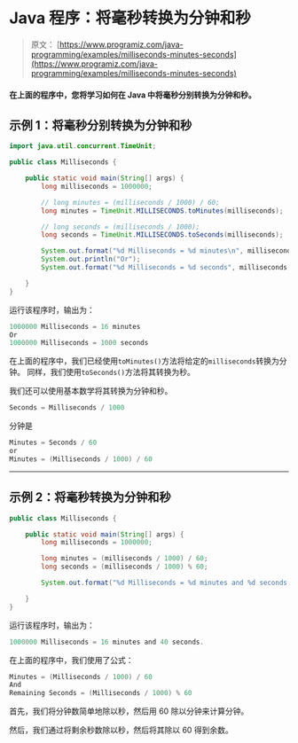 # Java 程序：将毫秒转换为分钟和秒

> 原文： [https://www.programiz.com/java-programming/examples/milliseconds-minutes-seconds](https://www.programiz.com/java-programming/examples/milliseconds-minutes-seconds)

#### 在上面的程序中，您将学习如何在 Java 中将毫秒分别转换为分钟和秒。

## 示例 1：将毫秒分别转换为分钟和秒

```java
import java.util.concurrent.TimeUnit;

public class Milliseconds {

    public static void main(String[] args) {
        long milliseconds = 1000000;

        // long minutes = (milliseconds / 1000) / 60;
        long minutes = TimeUnit.MILLISECONDS.toMinutes(milliseconds);

        // long seconds = (milliseconds / 1000);
        long seconds = TimeUnit.MILLISECONDS.toSeconds(milliseconds);

        System.out.format("%d Milliseconds = %d minutes\n", milliseconds, minutes );
        System.out.println("Or");
        System.out.format("%d Milliseconds = %d seconds", milliseconds, seconds );

    }
}
```

运行该程序时，输出为：

```java
1000000 Milliseconds = 16 minutes
Or
1000000 Milliseconds = 1000 seconds
```

在上面的程序中，我们已经使用`toMinutes()`方法将给定的`milliseconds`转换为分钟。 同样，我们使用`toSeconds()`方法将其转换为秒。

我们还可以使用基本数学将其转换为分钟和秒。

```java
Seconds = Milliseconds / 1000
```

分钟是

```java
Minutes = Seconds / 60
or
Minutes = (Milliseconds / 1000) / 60
```

* * *

## 示例 2：将毫秒转换为分钟和秒

```java
public class Milliseconds {

    public static void main(String[] args) {
        long milliseconds = 1000000;

        long minutes = (milliseconds / 1000) / 60;
        long seconds = (milliseconds / 1000) % 60;

        System.out.format("%d Milliseconds = %d minutes and %d seconds.", milliseconds, minutes, seconds);

    }
}
```

运行该程序时，输出为：

```java
1000000 Milliseconds = 16 minutes and 40 seconds.
```

在上面的程序中，我们使用了公式：

```java
Minutes = (Milliseconds / 1000) / 60
And
Remaining Seconds = (Milliseconds / 1000) % 60
```

首先，我们将分钟数简单地除以秒，然后用 60 除以分钟来计算分钟。

然后，我们通过将剩余秒数除以秒，然后将其除以 60 得到余数。